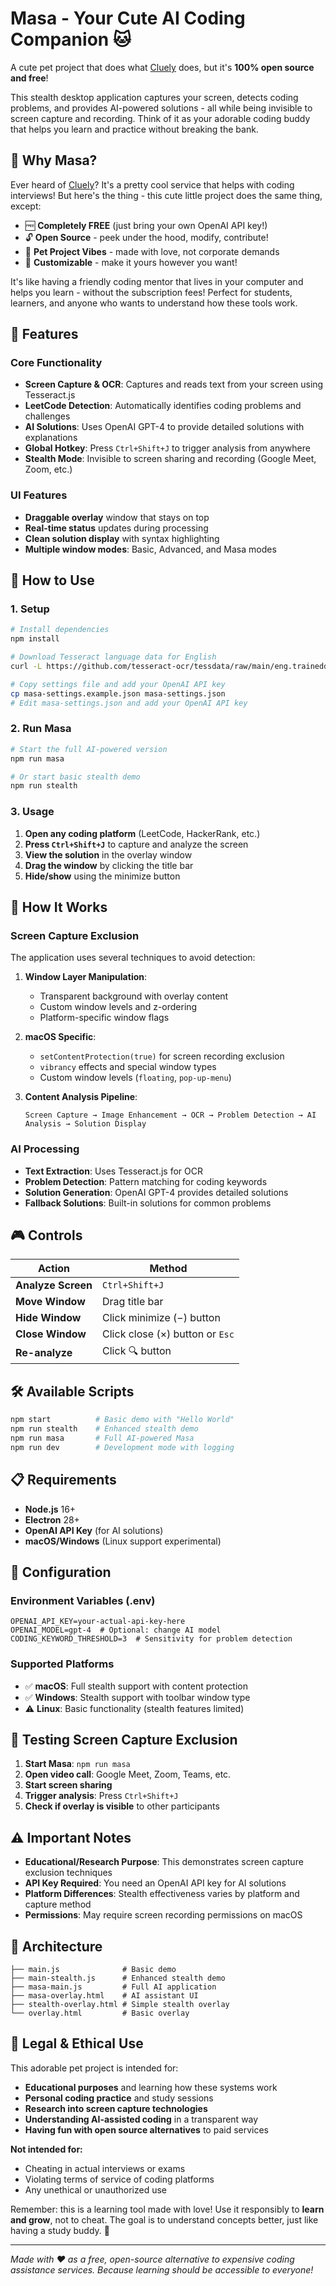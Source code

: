 # Masa - Your Cute AI Coding Companion 🐱

A cute pet project that does what [Cluely](https://cluely.com/) does, but it's **100% open source and free**! 

This stealth desktop application captures your screen, detects coding problems, and provides AI-powered solutions - all while being invisible to screen capture and recording. Think of it as your adorable coding buddy that helps you learn and practice without breaking the bank.

## 🌟 Why Masa?

Ever heard of [Cluely](https://cluely.com/)? It's a pretty cool service that helps with coding interviews! But here's the thing - this cute little project does the same thing, except:

- 🆓 **Completely FREE** (just bring your own OpenAI API key!)
- 🔓 **Open Source** - peek under the hood, modify, contribute!
- 🐾 **Pet Project Vibes** - made with love, not corporate demands
- 🎨 **Customizable** - make it yours however you want!

It's like having a friendly coding mentor that lives in your computer and helps you learn - without the subscription fees! Perfect for students, learners, and anyone who wants to understand how these tools work.

## 🚀 Features

### Core Functionality
- **Screen Capture & OCR**: Captures and reads text from your screen using Tesseract.js
- **LeetCode Detection**: Automatically identifies coding problems and challenges
- **AI Solutions**: Uses OpenAI GPT-4 to provide detailed solutions with explanations
- **Global Hotkey**: Press `Ctrl+Shift+J` to trigger analysis from anywhere
- **Stealth Mode**: Invisible to screen sharing and recording (Google Meet, Zoom, etc.)

### UI Features
- **Draggable overlay** window that stays on top
- **Real-time status** updates during processing
- **Clean solution display** with syntax highlighting
- **Multiple window modes**: Basic, Advanced, and Masa modes

## 🎯 How to Use

### 1. Setup
```bash
# Install dependencies
npm install

# Download Tesseract language data for English
curl -L https://github.com/tesseract-ocr/tessdata/raw/main/eng.traineddata -o eng.traineddata

# Copy settings file and add your OpenAI API key
cp masa-settings.example.json masa-settings.json
# Edit masa-settings.json and add your OpenAI API key
```

### 2. Run Masa
```bash
# Start the full AI-powered version
npm run masa

# Or start basic stealth demo
npm run stealth
```

### 3. Usage
1. **Open any coding platform** (LeetCode, HackerRank, etc.)
2. **Press `Ctrl+Shift+J`** to capture and analyze the screen
3. **View the solution** in the overlay window
4. **Drag the window** by clicking the title bar
5. **Hide/show** using the minimize button

## 🧠 How It Works

### Screen Capture Exclusion
The application uses several techniques to avoid detection:

1. **Window Layer Manipulation**:
   - Transparent background with overlay content
   - Custom window levels and z-ordering
   - Platform-specific window flags

2. **macOS Specific**:
   - `setContentProtection(true)` for screen recording exclusion
   - `vibrancy` effects and special window types
   - Custom window levels (`floating`, `pop-up-menu`)

3. **Content Analysis Pipeline**:
   ```
   Screen Capture → Image Enhancement → OCR → Problem Detection → AI Analysis → Solution Display
   ```

### AI Processing
- **Text Extraction**: Uses Tesseract.js for OCR
- **Problem Detection**: Pattern matching for coding keywords
- **Solution Generation**: OpenAI GPT-4 provides detailed solutions
- **Fallback Solutions**: Built-in solutions for common problems

## 🎮 Controls

| Action | Method |
|--------|--------|
| **Analyze Screen** | `Ctrl+Shift+J` |
| **Move Window** | Drag title bar |
| **Hide Window** | Click minimize (−) button |
| **Close Window** | Click close (×) button or `Esc` |
| **Re-analyze** | Click 🔍 button |

## 🛠 Available Scripts

```bash
npm start          # Basic demo with "Hello World"
npm run stealth    # Enhanced stealth demo
npm run masa       # Full AI-powered Masa
npm run dev        # Development mode with logging
```

## 📋 Requirements

- **Node.js** 16+ 
- **Electron** 28+
- **OpenAI API Key** (for AI solutions)
- **macOS/Windows** (Linux support experimental)

## 🔧 Configuration

### Environment Variables (.env)
```env
OPENAI_API_KEY=your-actual-api-key-here
OPENAI_MODEL=gpt-4  # Optional: change AI model
CODING_KEYWORD_THRESHOLD=3  # Sensitivity for problem detection
```

### Supported Platforms
- ✅ **macOS**: Full stealth support with content protection
- ✅ **Windows**: Stealth support with toolbar window type
- ⚠️ **Linux**: Basic functionality (stealth features limited)

## 🧪 Testing Screen Capture Exclusion

1. **Start Masa**: `npm run masa`
2. **Open video call**: Google Meet, Zoom, Teams, etc.
3. **Start screen sharing**
4. **Trigger analysis**: Press `Ctrl+Shift+J`
5. **Check if overlay is visible** to other participants

## ⚠️ Important Notes

- **Educational/Research Purpose**: This demonstrates screen capture exclusion techniques
- **API Key Required**: You need an OpenAI API key for AI solutions
- **Platform Differences**: Stealth effectiveness varies by platform and capture method
- **Permissions**: May require screen recording permissions on macOS

## 🎨 Architecture

```
├── main.js              # Basic demo
├── main-stealth.js      # Enhanced stealth demo  
├── masa-main.js         # Full AI application
├── masa-overlay.html    # AI assistant UI
├── stealth-overlay.html # Simple stealth overlay
└── overlay.html         # Basic overlay
```

## 🚨 Legal & Ethical Use

This adorable pet project is intended for:
- **Educational purposes** and learning how these systems work
- **Personal coding practice** and study sessions
- **Research into screen capture technologies**
- **Understanding AI-assisted coding** in a transparent way
- **Having fun with open source alternatives** to paid services

**Not intended for:**
- Cheating in actual interviews or exams
- Violating terms of service of coding platforms  
- Any unethical or unauthorized use

Remember: this is a learning tool made with love! Use it responsibly to **learn and grow**, not to cheat. The goal is to understand concepts better, just like having a study buddy. 🤝

---

*Made with ❤️ as a free, open-source alternative to expensive coding assistance services. Because learning should be accessible to everyone!*
